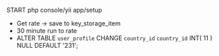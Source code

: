START php console/yii app/setup
- Get rate -> save to key_storage_item
- 30 minute run to rate
- ALTER TABLE  `user_profile` CHANGE  `country_id`  `country_id` INT( 11 ) NULL DEFAULT  '231';